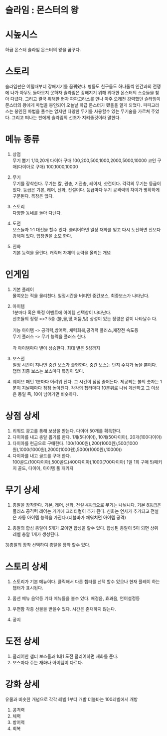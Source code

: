 # 슬라임 : 몬스터의 왕

# 시높시스
하급 몬스터 슬라임 몬스터의 왕을 꿈꾸다.

# 스토리
슬라임판은 어릴때부터 강해지기를 꿈꿔왔다. 
형들도 친구들도 하나둘씩 인간과의 전쟁에 나가 아무도 돌아오지 못하자 
슬라임은 강해지기 위해 위대한 몬스터의 스승들을 찾아 다녔다. 
그리고 결국 위해한 현자 파파고라스를 만나 
아주 오래전 강력했던 슬라임이 몬스터의 왕에게 마법을 봉인되어 오늘날 하급 몬스터가 됐을을 알게 되었다. 
파파고라스는 봉인된 마법을 풀수는 없지만 다양한 무기를 사용할수 있는 무기술을 가르쳐 주었다. 
그리고 떠나는 판에게 슬라임의 선조가 지켜줄것이라 말한다.

# 메뉴 종류
1) 상점<br>
무기 뽑기 1,10,20개
다이아 구매 100,200,500,1000,2000,5000,10000
코인 구매(다이아로 구매) 100,1000,10000

2) 무기<br>
무기를 장착한다. 무기는 칼, 권총, 기관총, 레이저, 샷건이다. 각각의 무기는 등급이 있다. 
등급은 기본, 레어, 신화, 전설이다. 등급마다 무기 공격력의 차이가 명확하게 구분된다.
복장은 없다.

3) 스토리<br>
다양한 동네를 돌아 다닌다.

4) 도전<br>
보스들과 1:1 대전을 할수 있다. 클리어하면 일정 재화를 얻고 다시 도전하면 전보다 강해져 있다. 
입장권을 소모 한다.

5) 진화<br>
기본 능력을 올린다. 캐릭터 자체의 능력을 올리는 개념

# 인게임
1) 기본 플레이 <br>
  몰여오는 적을 물리친다.
  일정시간을 버티면 중간보스, 최종보스가 나타난다.

2) 아이템<BR>
  1분마다 혹은 특정 이벤트에 아이템 선택창이 나타난다.<br>
  선조들의 정령 =>? 5종 (불,물,땅,어둠,빛) 상성이 있는 정령은 같이 나타날수 다.<br>  
  기능 아이템 -> 공격력,방어력, 체력회복,공격력 플러스,재장전 속도등<br>
  무기 플러스 -> 무기 능력을 플러스 한다.<br><br>
  각 아이템마다 별이 상승한다. 최대 별은 5성까지<br>
  
3) 보스전<BR>
  일정 시간이 지나면 중간 보스가 출현한다. 중간 보스는 단지 수치가 높을 뿐이다. 
  챕터 최종 보스는 보스마다 특징이 있다. 
  
 4) 웨이브 패턴
  1분마다 어려워 진다. 그 시간이 점점 줄어든다.
  제공되는 볼의 숫자는 1분이 지날때마다 점점 높아진다. 
  각각의 쳅터마다 10분위로 나눠 계산하고 그 이상은 동일 즉, 10이 넘어가면 비슷하다.  

  
# 상점 상세
1) 리워드 광고를 통해 보상을 받는다.
  다이아 50개를 획득한다.
2) 다이아를 내고 총알 뽑기를 한다.
  1개(5다이아), 10개(50다이아), 20개(100다이아)
3) 다이아를 현금으로 구매한다.
   100(1000원),200(1000원),500(1000원),1000(1000원),2000(1000원),5000(1000원),10000()
4) 다이아를 내고 골드를 구매 한다.  
  100골드(100다이아),500골드(400다이아),1000(700다이아) 1일 1회 구매
5)패키지
  골드, 다이아, 아이템 풀 패키지

# 무기 상세
1) 총알을 장착한다. 
  기본, 레어, 신화, 전설 4등급으로 무기는 나눠니다.
  기본 8등급은 플러스 공격력
  레어는 거기에 크리티컬이 추가 된다.
  신화는 연사가 추가되고 
  전설은 자동 아이템 능력을 가진다.(더블바가 채워치면 아이템 공격)
  
 2) 총알의 합성
  총알이 5개가 모이면 합성을 할수 있다. 합성된 총알이 5이 되면 상위 레벨 총알 1개가 생성된다.
 
 3)총알의 장착
  선택하여 총알을 장착 할수 있다.
     
# 스토리 상세
1) 스토리가 기본 메뉴이다. 
클릭해서 다른 쳅터를 선택 할수 있으나 현재 플레이 하는 챕터가 표시된다.
  
2) 옵션 메뉴
  음악등 기타 메뉴들을 볼수 있다. 
  배경음, 효과음, 언어설정등
  
3) 우편함
  각종 선물을 받을수 있다. 시간은 존재하지 않는다.
  
4) 공지
  
# 도전 상세
1) 클리어한 챕터 보스들과 1대1 도전 클리어하면 재화를 준다.  
 2) 보스마다 주는 재화나 아이템이 다르다.

# 강화 상세
  유물과 비슷한 개념으로 각각 레벨 1부터 개발 더블바는 100레벨에서 개방
  1) 공격력
  2) 체력
  3) 방어력
  4) 회복
  
  
